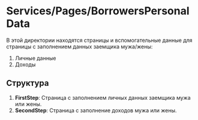 # Services/Pages/BorrowersPersonalData

В этой директории находятся страницы и вспомогательные данные для страницы с заполнением данных заемщика мужа/жены:

1. Личные данные
2. Доходы

## Структура

1. **FirstStep**: Страница с заполнением личных данных заемщика мужа или жены.
2. **SecondStep**: Страница с заполнение доходов мужа или жены.
